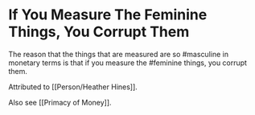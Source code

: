 # If You Measure The Feminine Things, You Corrupt Them

The reason that the things that are measured are so #masculine in monetary terms is that if you measure the #feminine things, you corrupt them.

Attributed to [[Person/Heather Hines]].

Also see [[Primacy of Money]].